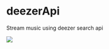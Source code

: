 # deezerApi
Stream music using deezer search api


![](https://media.giphy.com/media/xUPGcsAjj6x0hj4NEs/giphy.gif)
